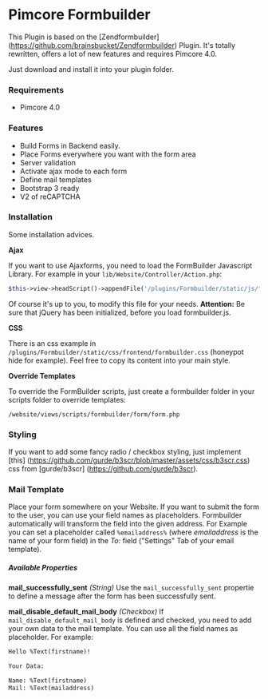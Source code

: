 # Pimcore Formbuilder

This Plugin is based on the [Zendformbuilder] (https://github.com/brainsbucket/Zendformbuilder) Plugin.
It's totally rewritten, offers a lot of new features and requires Pimcore 4.0.

Just download and install it into your plugin folder.

### Requirements
* Pimcore 4.0

### Features
* Build Forms in Backend easily.
* Place Forms everywhere you want with the form area
* Server validation
* Activate ajax mode to each form
* Define mail templates
* Bootstrap 3 ready
* V2 of reCAPTCHA

### Installation
Some installation advices. 

**Ajax**

If you want to use Ajaxforms, you need to load the FormBuilder Javascript Library. For example in your `lib/Website/Controller/Action.php`:
```php
$this->view->headScript()->appendFile('/plugins/Formbuilder/static/js/frontend/formbuilder.js');
```
Of course it's up to you, to modify this file for your needs.
**Attention:** Be sure that jQuery has been initialized, before you load formbuilder.js.

**CSS**

There is an css example in `/plugins/Formbuilder/static/css/frontend/formbuilder.css` (honeypot hide for example).
Feel free to copy its content into your main style.

**Override Templates**

To override the FormBuilder scripts, just create a formbuilder folder in your scripts folder to override templates:
 
 `/website/views/scripts/formbuilder/form/form.php`

### Styling
If you want to add some fancy radio / checkbox styling, just implement [this] (https://github.com/gurde/b3scr/blob/master/assets/css/b3scr.css) css from [gurde/b3scr] (https://github.com/gurde/b3scr).

### Mail Template
Place your form somewhere on your Website.
If you want to submit the form to the user, you can use your field names as placeholders. Formbuilder automatically will transform the field into the given address.
For Example you can set a placeholder called `%emailaddress%` (where *emailaddress* is the name of your form field) in the *To:* field ("Settings" Tab of your email template).

##### Available Properties
**mail_successfully_sent** *(String)*
Use the `mail_successfully_sent` propertie to define a message after the form has been successfully sent.

**mail_disable_default_mail_body** *(Checkbox)*
If `mail_disable_default_mail_body` is defined and checked, you need to add your own data to the mail template.
You can use all the field names as placeholder. For example:

```html
Hello %Text(firstname)!

Your Data:

Name: %Text(firstname)
Mail: %Text(mailaddress)
```